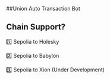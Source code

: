 ##Union Auto Transaction Bot

## Chain Support?

1️⃣ Sepolia to Holesky

2️⃣ Sepolia to Babylon

3️⃣ Sepolia to Xion (Under Development)
